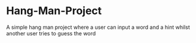 # Hang-Man-Project
A simple hang man project where a user can input a word and a hint whilst another user tries to guess the word
